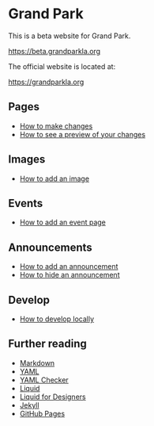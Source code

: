 # Grand Park

This is a beta website for Grand Park.

https://beta.grandparkla.org

The official website is located at:

https://grandparkla.org

## Pages

* [How to make changes](https://github.com/grandparkla/grandpark/blob/master/_how-to/make-changes.markdown)
* [How to see a preview of your changes](https://github.com/grandparkla/grandpark/blob/master/_how-to/preview-your-changes.markdown)

## Images

* [How to add an image](https://github.com/grandparkla/grandpark/blob/master/_how-to/add-an-image.markdown)

## Events

* [How to add an event page](https://github.com/grandparkla/grandpark/blob/master/_how-to/add-an-event.markdown)

## Announcements

* [How to add an announcement](https://github.com/grandparkla/grandpark/blob/master/_how-to/add-an-announcement.markdown)
* [How to hide an announcement](https://github.com/grandparkla/grandpark/blob/master/_how-to/hide-an-announcement.markdown)

## Develop

* [How to develop locally](https://github.com/grandparkla/grandpark/blob/master/_how-to/develop.markdown)

## Further reading

* [Markdown](https://guides.github.com/features/mastering-markdown/)
* [YAML](https://docs.ansible.com/ansible/latest/reference_appendices/YAMLSyntax.html)
* [YAML Checker](http://www.yamllint.com)
* [Liquid](https://shopify.github.io/liquid/)
* [Liquid for Designers](https://github.com/Shopify/liquid/wiki/Liquid-for-Designers)
* [Jekyll](https://jekyllrb.com/docs/home/)
* [GitHub Pages](https://pages.github.com)
